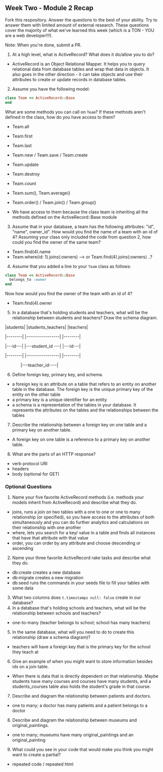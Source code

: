 ## Week Two - Module 2 Recap

Fork this respository. Answer the questions to the best of your ability. Try to answer them with limited amount of external research. These questions cover the majority of what we've learned this week (which is a TON - YOU are a web developer!!!). 

Note: When you're done, submit a PR.

1. At a high level, what is ActiveRecord? What does it do/allow you to do?
* ActiveRecord is an Object Relational Mapper. It helps you to query relational data from database tables and wrap that data in objects. It also goes in the other direction - it can take objects and use their attributes to create or update records in database tables.

2. Assume you have the following model:

```ruby
class Team << ActiveRecord::Base
end
```

What are some methods you can call on `Team`? If these methods aren't defined in the class, how do you have access to them?
* Team.all
* Team.first
* Team.last
* Team.new / Team.save / Team.create
* Team.update
* Team.destroy
* Team.count
* Team.sum(), Team.average()
* Team.order() / Team.join() / Team.group()

* We have access to them because the class team is inheriting all the methods defined on the ActiveRecord::Base module

3. Assume that in your database, a team has the following attributes: "id", "name", owner_id". How would you find the name of a team with an id of 4? Assuming your class only included the code from question 2, how could you find the owner of the same team?

* Team.find(4).name
* Team.where(id: 1).joins(:owners) --> or Team.find(4).joins(:owners) ..?


4. Assume that you added a line to your `Team` class as follows:

```ruby
class Team << ActiveRecord::Base
  belongs_to :owner
end
```

Now how would you find the owner of the team with an id of 4?
* Team.find(4).owner

5. In a database that's holding students and teachers, what will be the relationship between students and teachers? Draw the schema diagram.

|students|    |students_teachers|    |teachers|

|--------|    |-----------------|    |--------|

|---id---|    |---student_id ---|    |---id---|

|--------|    |-----------------|    |--------|
              
              |---teacher_id----|






6. Define foreign key, primary key, and schema.
* a foreign key is an attribute on a table that refers to an entity on another table in the database. The foreign key is the unique primary key of the entity on the other table
* a primary key is a unique identifier for an entity
* a schema is a representation of the tables in your database. It represents the attributes on the tables and the relationships between the tables

7. Describe the relationship between a foreign key on one table and a primary key on another table.
* A foreign key on one table is a reference to a primary key on another table.

8. What are the parts of an HTTP response?
* verb protocol URI
* headers
* body (optional for GET)


### Optional Questions

1. Name your five favorite ActiveRecord methods (i.e. methods your models inherit from ActiveRecord) and describe what they do.
* joins, runs a join on two tables with a one to one or one to many relationship (or specified), so you have access to the attributes of both simultaneously and you can do further analytics and calculations on their relationship with one another
* where, lets you search for a key/ value in a table and finds all instances that have that attribute with that value
* order, you can order by any attribute and choose descending or ascending
2. Name your three favorite ActiveRecord rake tasks and describe what they do.
* db:create  creates a new database
* db:migrate creates a new migration
* db:seed runs the commands in your seeds file to fill your tables with some data

3. What two columns does `t.timestamps null: false` create in our database?
4. In a database that's holding schools and teachers, what will be the relationship between schools and teachers?
* one-to-many (teacher belongs to school; school has many teachers)

5. In the same database, what will you need to do to create this relationship (draw a schema diagram)?
* teachers will have a foreign key that is the primary key for the school they teach at

6. Give an example of when you might want to store information besides ids on a join table.
* When there is data that is directly dependent on that relationship. Maybe students have many courses and courses have many students, and a students_courses table also holds the student's grade in that course.

7. Describe and diagram the relationship between patients and doctors.
* one to many; a doctor has many patients and a patient belongs to a doctor

8. Describe and diagram the relationship between museums and original_paintings.
* one to many; museums have many original_paintings and an original_painting

9. What could you see in your code that would make you think you might want to create a partial?
* repeated code / repeated html
